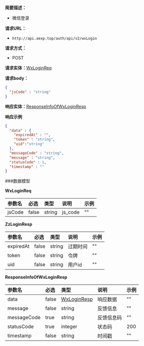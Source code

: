 **简要描述：**
- 微信登录

**请求URL：**
- `http://api.aexp.top/auth/api/v2/wxLogin`

**请求方式：**
- POST


**请求实体：**[WxLoginReq](#WxLoginReq)

**请求body：**
```json
{
  "jsCode" : "string"
}
```

**响应实体：**[ResponseInfoOfWxLoginResp](#ResponseInfoOfWxLoginResp)

**响应示例**
```json
{
  "data" : {
    "expiredAt" : "",
    "token" : "string",
    "uid":"string"
  },
  "messageCode" : "string",
  "message" : "string",
  "statusCode" : 1,
  "timestamp" : ""
}
```

###数据模型

<a name="WxLoginReq"></a>**WxLoginReq**

|参数名|必选|类型|说明|示例|
|:---|:---|:---|:---|:---|
|jsCode|false|string|js_code|""|

<a name="WxLoginResp"></a>**ZzLoginResp**

|参数名|必选|类型|说明|示例|
|:---|:---|:---|:---|:---|
|expiredAt|false|string|过期时间|""|
|token|false|string|令牌|""|
|uid|false|string|用户id|""|

<a name="ResponseInfoOfWxLoginResp"></a>**ResponseInfoOfWxLoginResp**

|参数名|必选|类型|说明|示例|
|:---|:---|:---|:---|:---|
|data|false|[WxLoginResp](#WxLoginResp)|响应数据|""|
|message|false|string|反馈信息|""|
|messageCode|true|string|反馈信息码|""|
|statusCode|true|integer|状态码|200|
|timestamp|false|string|时间戳|""|
